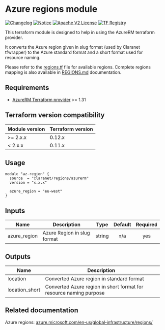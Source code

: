 # Azure regions module
[![Changelog](https://img.shields.io/badge/changelog-release-green.svg)](CHANGELOG.md) [![Notice](https://img.shields.io/badge/notice-copyright-yellow.svg)](NOTICE) [![Apache V2 License](https://img.shields.io/badge/license-Apache%20V2-orange.svg)](LICENSE) [![TF Registry](https://img.shields.io/badge/terraform-registry-blue.svg)](https://registry.terraform.io/modules/claranet/regions/azurerm/)

This terraform module is designed to help in using the AzureRM terraform provider.

It converts the Azure region given in slug format (used by Claranet tfwrapper) to the Azure standard format
and a short format used for resource naming.

Please refer to the [regions.tf](regions.tf) file for available regions.
Complete regions mapping is also available in [REGIONS.md](REGIONS.md) documentation.

## Requirements

* [AzureRM Terraform provider](https://www.terraform.io/docs/providers/azurerm/) >= 1.31

## Terraform version compatibility

| Module version | Terraform version |
|----------------|-------------------|
| >= 2.x.x       | 0.12.x            |
| < 2.x.x        | 0.11.x            |

## Usage

```hcl
module "az-region" {
  source  = "claranet/regions/azurerm"
  version = "x.x.x"

  azure_region = "eu-west"
}
```

## Inputs

| Name | Description | Type | Default | Required |
|------|-------------|:----:|:-----:|:-----:|
| azure\_region | Azure Region in slug format | string | n/a | yes |

## Outputs

| Name | Description |
|------|-------------|
| location | Converted Azure region in standard format |
| location\_short | Converted Azure region in short format for resource naming purpose |

## Related documentation

Azure regions: [azure.microsoft.com/en-us/global-infrastructure/regions/](https://azure.microsoft.com/en-us/global-infrastructure/regions/)

